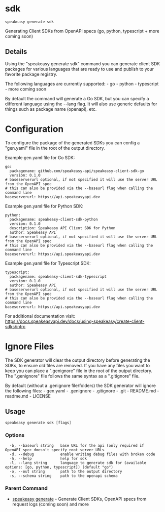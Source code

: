 # sdk  
`speakeasy generate sdk`  


Generating Client SDKs from OpenAPI specs (go, python, typescript + more coming soon)  

## Details

Using the "speakeasy generate sdk" command you can generate client SDK packages for various languages
that are ready to use and publish to your favorite package registry.

The following languages are currently supported:
	- go
	- python
	- typescript
	- more coming soon

By default the command will generate a Go SDK, but you can specify a different language using the --lang flag.
It will also use generic defaults for things such as package name (openapi), etc.

# Configuration

To configure the package of the generated SDKs you can config a "gen.yaml" file in the root of the output directory.

Example gen.yaml file for Go SDK:

```
go:
  packagename: github.com/speakeasy-api/speakeasy-client-sdk-go
  version: 0.1.0
# baseserverurl optional, if not specified it will use the server URL from the OpenAPI spec 
# this can also be provided via the --baseurl flag when calling the command line
baseserverurl: https://api.speakeasyapi.dev 
```

Example gen.yaml file for Python SDK:

```
python:
  packagename: speakeasy-client-sdk-python
  version: 0.1.0
  description: Speakeasy API Client SDK for Python
  author: Speakeasy API
# baseserverurl optional, if not specified it will use the server URL from the OpenAPI spec 
# this can also be provided via the --baseurl flag when calling the command line
baseserverurl: https://api.speakeasyapi.dev 
```

Example gen.yaml file for Typescript SDK:

```
typescript:
  packagename: speakeasy-client-sdk-typescript
  version: 0.1.0
  author: Speakeasy API
# baseserverurl optional, if not specified it will use the server URL from the OpenAPI spec
# this can also be provided via the --baseurl flag when calling the command line
baseserverurl: https://api.speakeasyapi.dev
```

For additional documentation visit: https://docs.speakeasyapi.dev/docs/using-speakeasy/create-client-sdks/intro

# Ignore Files

The SDK generator will clear the output directory before generating the SDKs, to ensure old files are removed. 
If you have any files you want to keep you can place a ".genignore" file in the root of the output directory.
The ".genignore" file follows the same syntax as a ".gitignore" file.

By default (without a .genignore file/folders) the SDK generator will ignore the following files:
	- gen.yaml
	- .genignore
	- .gitignore
	- .git
	- README.md
	- readme.md
	- LICENSE



## Usage

```
speakeasy generate sdk [flags]
```

### Options

```
  -b, --baseurl string   base URL for the api (only required if OpenAPI spec doesn't specify root server URLs
  -d, --debug            enable writing debug files with broken code
  -h, --help             help for sdk
  -l, --lang string      language to generate sdk for (available options: [go, python, typescript]) (default "go")
  -o, --out string       path to the output directory
  -s, --schema string    path to the openapi schema
```

### Parent Command

* [speakeasy generate](README.md)	 - Generate Client SDKs, OpenAPI specs from request logs (coming soon) and more
